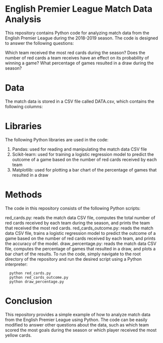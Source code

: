 # English Premier League Match Data Analysis
This repository contains Python code for analyzing match data from the English Premier League during the 2018-2019 season. The code is designed to answer the following questions:

Which team received the most red cards during the season?
Does the number of red cards a team receives have an effect on its probability of winning a game?
What percentage of games resulted in a draw during the season?
# Data
The match data is stored in a CSV file called DATA.csv, which contains the following columns:

# Libraries
The following Python libraries are used in the code:

1. Pandas: used for reading and manipulating the match data CSV file
2. Scikit-learn: used for training a logistic regression model to predict the outcome of a game based on the number of red cards received by each team
3. Matplotlib: used for plotting a bar chart of the percentage of games that resulted in a draw

# Methods
The code in this repository consists of the following Python scripts:

red_cards.py: reads the match data CSV file, computes the total number of red cards received by each team during the season, and prints the team that received the most red cards.
red_cards_outcome.py: reads the match data CSV file, trains a logistic regression model to predict the outcome of a game based on the number of red cards received by each team, and prints the accuracy of the model.
draw_percentage.py: reads the match data CSV file, computes the percentage of games that resulted in a draw, and plots a bar chart of the results.
To run the code, simply navigate to the root directory of the repository and run the desired script using a Python interpreter:

      python red_cards.py
      python red_cards_outcome.py
      python draw_percentage.py
# Conclusion
This repository provides a simple example of how to analyze match data from the English Premier League using Python. The code can be easily modified to answer other questions about the data, such as which team scored the most goals during the season or which player received the most yellow cards.





